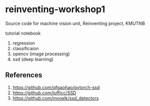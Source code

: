# reinventing-workshop1
Source code for machine vision unit, Reinventing project, KMUTNB

tutorial notebook
1.  regression 
2.  classificaion 
3.  opencv (image processing)
4.  ssd (deep learning)


## References
1. https://github.com/qfgaohao/pytorch-ssd
2. https://github.com/lufficc/SSD
3. https://github.com/mvoelk/ssd_detectors
